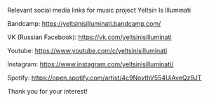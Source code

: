 Relevant social media links for music project Yeltsin Is Illuminati

Bandcamp:
https://yeltsinisilluminati.bandcamp.com/

VK (Russian Facebook):
https://vk.com/yeltsinisilluminati

Youtube:
https://www.youtube.com/c/yeltsinisilluminati

Instagram:
https://www.instagram.com/yeltsinisilluminati/

Spotify:
https://open.spotify.com/artist/4c9NovthV554UiAveQz9JT

Thank you for your interest!
